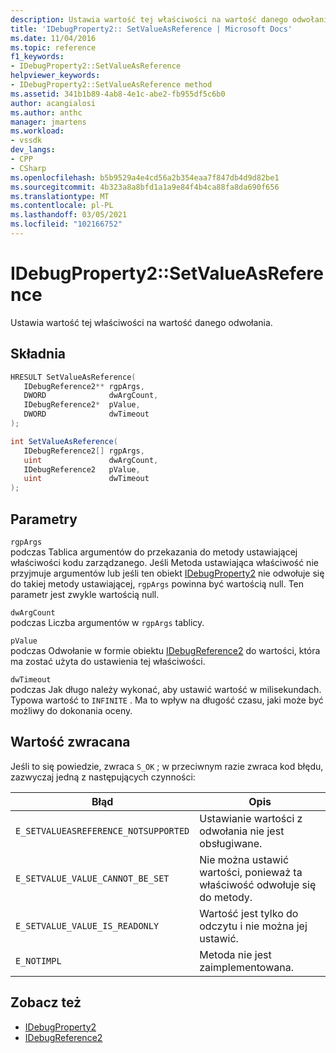 ```yaml
---
description: Ustawia wartość tej właściwości na wartość danego odwołania.
title: 'IDebugProperty2:: SetValueAsReference | Microsoft Docs'
ms.date: 11/04/2016
ms.topic: reference
f1_keywords:
- IDebugProperty2::SetValueAsReference
helpviewer_keywords:
- IDebugProperty2::SetValueAsReference method
ms.assetid: 341b1b89-4ab8-4e1c-abe2-fb955df5c6b0
author: acangialosi
ms.author: anthc
manager: jmartens
ms.workload:
- vssdk
dev_langs:
- CPP
- CSharp
ms.openlocfilehash: b5b9529a4e4cd56a2b354eaa7f847db4d9d82be1
ms.sourcegitcommit: 4b323a8a8bfd1a1a9e84f4b4ca88fa8da690f656
ms.translationtype: MT
ms.contentlocale: pl-PL
ms.lasthandoff: 03/05/2021
ms.locfileid: "102166752"
---
```

# <a name="idebugproperty2setvalueasreference"></a>IDebugProperty2::SetValueAsReference
Ustawia wartość tej właściwości na wartość danego odwołania.

## <a name="syntax"></a>Składnia

```cpp
HRESULT SetValueAsReference(
   IDebugReference2** rgpArgs,
   DWORD              dwArgCount,
   IDebugReference2*  pValue,
   DWORD              dwTimeout
);
```

```csharp
int SetValueAsReference(
   IDebugReference2[] rgpArgs,
   uint               dwArgCount,
   IDebugReference2   pValue,
   uint               dwTimeout
);
```

## <a name="parameters"></a>Parametry
`rgpArgs`\
podczas Tablica argumentów do przekazania do metody ustawiającej właściwości kodu zarządzanego. Jeśli Metoda ustawiająca właściwość nie przyjmuje argumentów lub jeśli ten obiekt [IDebugProperty2](../../../extensibility/debugger/reference/idebugproperty2.md) nie odwołuje się do takiej metody ustawiającej, `rgpArgs` powinna być wartością null. Ten parametr jest zwykle wartością null.

`dwArgCount`\
podczas Liczba argumentów w `rgpArgs` tablicy.

`pValue`\
podczas Odwołanie w formie obiektu [IDebugReference2](../../../extensibility/debugger/reference/idebugreference2.md) do wartości, która ma zostać użyta do ustawienia tej właściwości.

`dwTimeout`\
podczas Jak długo należy wykonać, aby ustawić wartość w milisekundach. Typowa wartość to `INFINITE` . Ma to wpływ na długość czasu, jaki może być możliwy do dokonania oceny.

## <a name="return-value"></a>Wartość zwracana
 Jeśli to się powiedzie, zwraca `S_OK` ; w przeciwnym razie zwraca kod błędu, zazwyczaj jedną z następujących czynności:

|Błąd|Opis|
|-----------|-----------------|
|`E_SETVALUEASREFERENCE_NOTSUPPORTED`|Ustawianie wartości z odwołania nie jest obsługiwane.|
|`E_SETVALUE_VALUE_CANNOT_BE_SET`|Nie można ustawić wartości, ponieważ ta właściwość odwołuje się do metody.|
|`E_SETVALUE_VALUE_IS_READONLY`|Wartość jest tylko do odczytu i nie można jej ustawić.|
|`E_NOTIMPL`|Metoda nie jest zaimplementowana.|

## <a name="see-also"></a>Zobacz też
- [IDebugProperty2](../../../extensibility/debugger/reference/idebugproperty2.md)
- [IDebugReference2](../../../extensibility/debugger/reference/idebugreference2.md)
